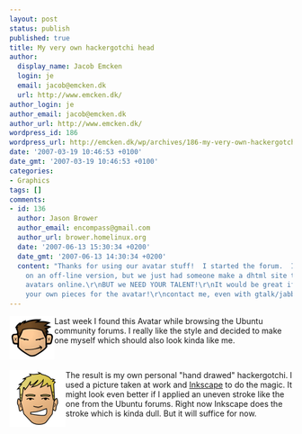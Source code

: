 ```yaml
---
layout: post
status: publish
published: true
title: My very own hackergotchi head
author:
  display_name: Jacob Emcken
  login: je
  email: jacob@emcken.dk
  url: http://www.emcken.dk/
author_login: je
author_email: jacob@emcken.dk
author_url: http://www.emcken.dk/
wordpress_id: 186
wordpress_url: http://emcken.dk/wp/archives/186-my-very-own-hackergotchi-head.html
date: '2007-03-19 10:46:53 +0100'
date_gmt: '2007-03-19 10:46:53 +0100'
categories:
- Graphics
tags: []
comments:
- id: 136
  author: Jason Brower
  author_email: encompass@gmail.com
  author_url: brower.homelinux.org
  date: '2007-06-13 15:30:34 +0200'
  date_gmt: '2007-06-13 14:30:34 +0200'
  content: "Thanks for using our avatar stuff!  I started the forum.  I am working
    on an off-line version, but we just had someone make a dhtml site to do the the
    avatars online.\r\nBUT we NEED YOUR TALENT!\r\nIt would be great if you added
    your own pieces for the avatar!\r\ncontact me, even with gtalk/jabber\r\nencompass@gmail.com"
---
```

<img width='80' height='77' style="float: left;" src="/public/media/ubuntu_forum_avatar.gif" alt="" />Last week I found this Avatar while browsing the Ubuntu community forums.  I really like the style and decided to make one myself which should also look kinda like me.<div>&nbsp;</div>

<img width='100' height='100' style="float: left;" src="/public/media/hackergotchi.png" alt="" />The result is my own personal "hand drawed" hackergotchi. I used a picture taken at work and [Inkscape][1] to do the magic. It might look even better if I applied an uneven stroke like the one from the Ubuntu forums. Right now Inkscape does the stroke which is kinda dull. But it will suffice for now.

[1]: http://www.inkscape.org/

